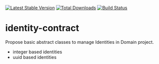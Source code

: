 [![Latest Stable Version](https://poser.pugx.org/jeckel-lab/identity-contract/v/stable)](https://packagist.org/packages/jeckel-lab/identity-contract)
[![Total Downloads](https://poser.pugx.org/jeckel-lab/identity-contract/downloads)](https://packagist.org/packages/jeckel-lab/identity-contract)
[![Build Status](https://github.com/jeckel-lab/identity-contract/workflows/validate/badge.svg)](https://github.com/Jeckel-Lab/identity-contract/actions)

# identity-contract

Propose basic abstract classes to manage Identities in Domain project.

- integer based identities
- uuid based identities